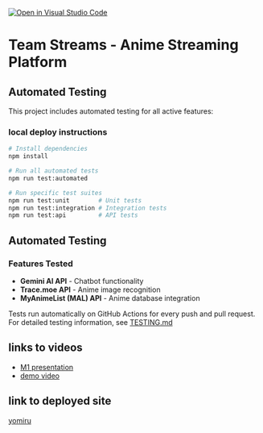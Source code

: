 [![Open in Visual Studio Code](https://classroom.github.com/assets/open-in-vscode-2e0aaae1b6195c2367325f4f02e2d04e9abb55f0b24a779b69b11b9e10269abc.svg)](https://classroom.github.com/online_ide?assignment_repo_id=19676199&assignment_repo_type=AssignmentRepo)

# Team Streams - Anime Streaming Platform

## Automated Testing

This project includes automated testing for all active features:

### local deploy instructions
```bash
# Install dependencies
npm install

# Run all automated tests
npm run test:automated

# Run specific test suites
npm run test:unit        # Unit tests
npm run test:integration # Integration tests  
npm run test:api         # API tests
```

## Automated Testing
### Features Tested
- **Gemini AI API** - Chatbot functionality
- **Trace.moe API** - Anime image recognition  
- **MyAnimeList (MAL) API** - Anime database integration


Tests run automatically on GitHub Actions for every push and pull request.
For detailed testing information, see [TESTING.md](./TESTING.md)

## links to videos

- [M1 presentation](https://www.youtube.com/watch?v=2dFGk3fwoT0&t=110s)
- [demo video](https://streamable.com/4pyrbh)


## link to deployed site

[yomiru](https://yomiru.netlify.app/)


